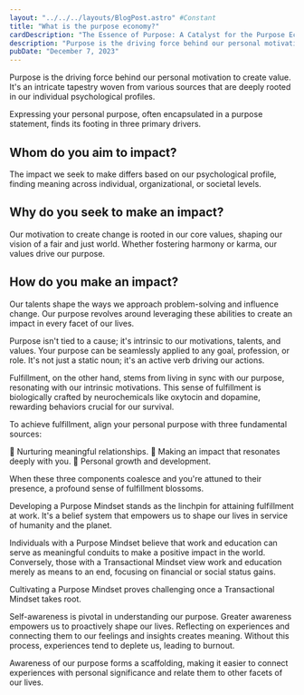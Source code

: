 ```yaml
---
layout: "../../../layouts/BlogPost.astro" #Constant
title: "What is the purpose economy?"
cardDescription: "The Essence of Purpose: A Catalyst for the Purpose Economy"
description: "Purpose is the driving force behind our personal motivation to create value. It's an intricate tapestry woven from various sources that are deeply rooted in our individual psychological profiles."
pubDate: "December 7, 2023"
---
```

Purpose is the driving force behind our personal motivation to create value. It's an intricate tapestry woven from various sources that are deeply rooted in our individual psychological profiles.

Expressing your personal purpose, often encapsulated in a purpose statement, finds its footing in three primary drivers.

## Whom do you aim to impact?

The impact we seek to make differs based on our psychological profile, finding meaning across individual, organizational, or societal levels.

## Why do you seek to make an impact? 

Our motivation to create change is rooted in our core values, shaping our vision of a fair and just world. Whether fostering harmony or karma, our values drive our purpose.

## How do you make an impact?

Our talents shape the ways we approach problem-solving and influence change. Our purpose revolves around leveraging these abilities to create an impact in every facet of our lives.

Purpose isn't tied to a cause; it's intrinsic to our motivations, talents, and values. Your purpose can be seamlessly applied to any goal, profession, or role. It's not just a static noun; it's an active verb driving our actions.

Fulfillment, on the other hand, stems from living in sync with our purpose, resonating with our intrinsic motivations. This sense of fulfillment is biologically crafted by neurochemicals like oxytocin and dopamine, rewarding behaviors crucial for our survival.

To achieve fulfillment, align your personal purpose with three fundamental sources:

💑 Nurturing meaningful relationships.
🚀 Making an impact that resonates deeply with you.
🌱 Personal growth and development.

When these three components coalesce and you're attuned to their presence, a profound sense of fulfillment blossoms.

Developing a Purpose Mindset stands as the linchpin for attaining fulfillment at work. It's a belief system that empowers us to shape our lives in service of humanity and the planet.

Individuals with a Purpose Mindset believe that work and education can serve as meaningful conduits to make a positive impact in the world. Conversely, those with a Transactional Mindset view work and education merely as means to an end, focusing on financial or social status gains.

Cultivating a Purpose Mindset proves challenging once a Transactional Mindset takes root.

Self-awareness is pivotal in understanding our purpose. Greater awareness empowers us to proactively shape our lives. Reflecting on experiences and connecting them to our feelings and insights creates meaning. Without this process, experiences tend to deplete us, leading to burnout.

Awareness of our purpose forms a scaffolding, making it easier to connect experiences with personal significance and relate them to other facets of our lives.